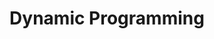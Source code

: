 ---
types: "word"

title: "Dynamic Programming"

categories: ['']

tags: ['Dynamic', 'Programming']

arabic: 'برمجة حركية'
arabic2: 'برمجة ديناميكية'

arexps: []

enwords: ['Dynamic Programming']

enexps: []

arlexicons: 'ب'

enlexicons: 'D'

authors: ['Ruqayya Roshdy']

translators: ['']

citations: 'تطبيقات الذكاء الاصطناعي في خدمة اللغة العربية'

sources: 'مركز الملك عبدالله بن عبدالعزيز الدولي لخدمة اللغة العربية'

word: "true"

slug: ""
---